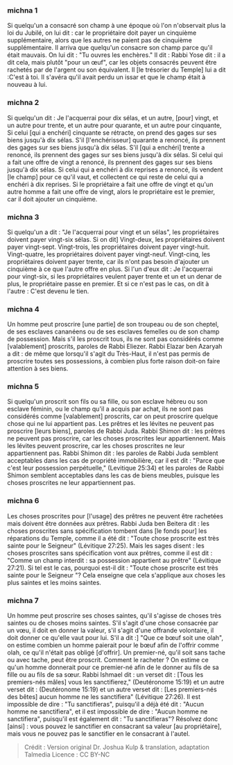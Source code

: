 
### michna 1
Si quelqu'un a consacré son champ à une époque où l'on n'observait plus la loi du Jubilé, on lui dit : car le propriétaire doit payer un cinquième supplémentaire, alors que les autres ne paient pas de cinquième supplémentaire. Il arriva que quelqu'un consacre son champ parce qu'il était mauvais. On lui dit : "Tu ouvres les enchères." Il dit : Rabbi Yose dit : il a dit cela, mais plutôt "pour un œuf", car les objets consacrés peuvent être rachetés par de l'argent ou son équivalent. Il [le trésorier du Temple] lui a dit :C'est à toi. Il s'avéra qu'il avait perdu un issar et que le champ était à nouveau à lui.

### michna 2
Si quelqu'un dit : Je l'acquerrai pour dix sélas, et un autre, [pour] vingt, et un autre pour trente, et un autre pour quarante, et un autre pour cinquante, Si celui [qui a enchéri] cinquante se rétracte, on prend des gages sur ses biens jusqu'à dix sélas. S'il [l'enchérisseur] quarante a renoncé, ils prennent des gages sur ses biens jusqu'à dix sélas. S'il [qui a enchéri] trente a renoncé, ils prennent des gages sur ses biens jusqu'à dix sélas. Si celui qui a fait une offre de vingt a renoncé, ils prennent des gages sur ses biens jusqu'à dix sélas. Si celui qui a enchéri à dix reprises a renoncé, ils vendent [le champ] pour ce qu'il vaut, et collectent ce qui reste de celui qui a enchéri à dix reprises. Si le propriétaire a fait une offre de vingt et qu'un autre homme a fait une offre de vingt, alors le propriétaire est le premier, car il doit ajouter un cinquième.

### michna 3
Si quelqu'un a dit : "Je l'acquerrai pour vingt et un sélas", les propriétaires doivent payer vingt-six sélas. Si on dit] Vingt-deux, les propriétaires doivent payer vingt-sept. Vingt-trois, les propriétaires doivent payer vingt-huit. Vingt-quatre, les propriétaires doivent payer vingt-neuf. Vingt-cinq, les propriétaires doivent payer trente, car ils n'ont pas besoin d'ajouter un cinquième à ce que l'autre offre en plus. Si l'un d'eux dit : Je l'acquerrai pour vingt-six, si les propriétaires veulent payer trente et un et un denar de plus, le propriétaire passe en premier. Et si ce n'est pas le cas, on dit à l'autre : C'est devenu le tien.

### michna 4
Un homme peut proscrire [une partie] de son troupeau ou de son cheptel, de ses esclaves cananéens ou de ses esclaves femelles ou de son champ de possession. Mais s'il les proscrit tous, ils ne sont pas considérés comme [valablement] proscrits, paroles de Rabbi Eliezer. Rabbi Elazar ben Azaryah a dit : de même que lorsqu'il s'agit du Très-Haut, il n'est pas permis de proscrire toutes ses possessions, à combien plus forte raison doit-on faire attention à ses biens.

### michna 5
Si quelqu'un proscrit son fils ou sa fille, ou son esclave hébreu ou son esclave féminin, ou le champ qu'il a acquis par achat, ils ne sont pas considérés comme [valablement] proscrits, car on peut proscrire quelque chose qui ne lui appartient pas. Les prêtres et les lévites ne peuvent pas proscrire [leurs biens], paroles de Rabbi Juda. Rabbi Shimon dit : les prêtres ne peuvent pas proscrire, car les choses proscrites leur appartiennent. Mais les lévites peuvent proscrire, car les choses proscrites ne leur appartiennent pas. Rabbi Shimon dit : les paroles de Rabbi Juda semblent acceptables dans les cas de propriété immobilière, car il est dit : "Parce que c'est leur possession perpétuelle," (Levitique 25:34) et les paroles de Rabbi Shimon semblent acceptables dans les cas de biens meubles, puisque les choses proscrites ne leur appartiennent pas.

### michna 6
Les choses proscrites pour [l'usage] des prêtres ne peuvent être rachetées mais doivent être données aux prêtres. Rabbi Juda ben Beitera dit : les choses proscrites sans spécification tombent dans [le fonds pour] les réparations du Temple, comme il a été dit : "Toute chose proscrite est très sainte pour le Seigneur" (Lévitique 27:25). Mais les sages disent : les choses proscrites sans spécification vont aux prêtres, comme il est dit : "Comme un champ interdit : sa possession appartient au prêtre" (Lévitique 27:21). Si tel est le cas, pourquoi est-il dit : "Toute chose proscrite est très sainte pour le Seigneur "? Cela enseigne que cela s'applique aux choses les plus saintes et les moins saintes.

### michna 7
Un homme peut proscrire ses choses saintes, qu'il s'agisse de choses très saintes ou de choses moins saintes. S'il s'agit d'une chose consacrée par un vœu, il doit en donner la valeur, s'il s'agit d'une offrande volontaire, il doit donner ce qu'elle vaut pour lui. S'il a dit :] "Que ce bœuf soit une olah", on estime combien un homme paierait pour le bœuf afin de l'offrir comme olah, ce qu'il n'était pas obligé [d'offrir]. Un premier-né, qu'il soit sans tache ou avec tache, peut être proscrit. Comment le racheter ? On estime ce qu'un homme donnerait pour ce premier-né afin de le donner au fils de sa fille ou au fils de sa sœur. Rabbi Ishmael dit : un verset dit : [Tous les premiers-nés mâles] vous les sanctifierez," (Deutéronome 15:19) et un autre verset dit : (Deutéronome 15:19) et un autre verset dit : [Les premiers-nés des bêtes] aucun homme ne les sanctifiera" (Lévitique 27:26). Il est impossible de dire : "Tu sanctifieras", puisqu'il a déjà été dit : "Aucun homme ne sanctifiera", et il est impossible de dire : "Aucun homme ne sanctifiera", puisqu'il est également dit : "Tu sanctifieras"? Résolvez donc [ainsi] : vous pouvez le sanctifier en consacrant sa valeur [au propriétaire], mais vous ne pouvez pas le sanctifier en le consacrant à l'autel.

>Crédit : Version original Dr. Joshua Kulp & translation, adaptation Talmedia
>Licence : CC BY-NC